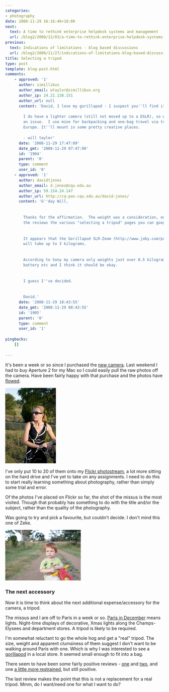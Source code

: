 ```yaml
---
categories:
- photography
date: 2008-11-29 16:16:46+10:00
next:
  text: A time to rethink enterprise helpdesk systems and management
  url: /blog2/2008/12/03/a-time-to-rethink-enterprise-helpdesk-systems-and-management/
previous:
  text: Indications of limitations - blog based discussions
  url: /blog2/2008/11/27/indications-of-limitations-blog-based-discussions/
title: Selecting a tripod
type: post
template: blog-post.html
comments:
    - approved: '1'
      author: simillibus
      author_email: wtaylor@simillibus.org
      author_ip: 24.21.138.151
      author_url: null
      content: 'David, I love my gorillapod - I suspect you''ll find it a good move.
    
        I do have a lighter camera (still not moved up to a DSLR), so weight might be
        an issue.  I use mine for backpacking and one-bag travel via trains in eastern
        Europe. It''ll mount in some pretty creative places.
    
        - will taylor'
      date: '2008-11-29 17:47:09'
      date_gmt: '2008-11-29 07:47:09'
      id: '1904'
      parent: '0'
      type: comment
      user_id: '0'
    - approved: '1'
      author: davidtjones
      author_email: d.jones@cqu.edu.au
      author_ip: 59.154.24.147
      author_url: http://cq-pan.cqu.edu.au/david-jones/
      content: 'G''day Will,
    
    
        Thanks for the affirmation.  The weight was a consideration, one mentioned in
        the reviews the various "selecting a tripod" pages you can google.
    
    
        It appears that the Gorillapod SLR-Zoom (http://www.joby.com/products/gorillapod/slrzoom/)
        will take up to 3 kilograms.
    
    
        According to Sony my camera only weights just over 0.5 kilograms.  Add the lens,
        battery etc and I think it should be okay.
    
    
        I guess I''ve decided.
    
    
        David.'
      date: '2008-11-29 18:43:55'
      date_gmt: '2008-11-29 08:43:55'
      id: '1905'
      parent: '0'
      type: comment
      user_id: '1'
    
pingbacks:
    []
    
---
```

It's been a week or so since I purchased the [new camera](/blog2/2008/11/21/starting-a-new-journey-and-hobby-photography/). Last weekend I had to buy Aperture 2 for my Mac so I could easily pull the raw photos off the camera. Have been fairly happy with that purchase and the photos have [flowed](/blog2/2008/11/21/first-photo/).

[![The Beautiful Wife](images/3049789388_7752103a2f_m.jpg)](http://www.flickr.com/photos/david_jones/3049789388/ "The Beautiful Wife by David T Jones, on Flickr")

I've only put 10 to 20 of them onto my [Flickr photostream](http://www.flickr.com/photos/david_jones/), a lot more sitting on the hard drive and I've yet to take on any assignments. I need to do this to start really learning something about photography, rather than simply some trial and error.

Of the photos I've placed on Flickr so far, the shot of the missus is the most visited. Though that probably has something to do with the title and/or the subject, rather than the quality of the photography.

Was going to try and pick a favourite, but couldn't decide. I don't mind this one of Zeke.

[![Reflective Rider](images/3049755360_839f2343fa_m.jpg)](http://www.flickr.com/photos/david_jones/3049755360/ "Reflective Rider by David T Jones, on Flickr")

### The next accessory

Now it is time to think about the next additional expense/accessory for the camera, a tripod.

The missus and I are off to Paris in a week or so. [Paris in December](http://goparis.about.com/od/planningyourtrip/a/ParisDecember.htm) means lights. Night-time displays of decorative, Xmas lights along the Champs-Elysees and department stores. A tripod is likely to be required.

I'm somewhat reluctant to go the whole hog and get a "real" tripod. The size, weight and apparent clumsiness of them suggest I don't want to be walking around Paris with one. Which is why I was interested to see a [gorillapod](http://www.joby.com/products/gorillapod/) in a local store. It seemed small enough to fit into a bag.

There seem to have been some fairly positive reviews - [one](https://sharedreviews.com/review/review_view/21410-photography-equipment-joby-gorillapod-joby-gorillapod) and [two](http://www.backpackgeartest.org/reviews/Cameras/Photography%20Accessories/Joby%20Gorilla%20Pod/Test%20Report%20by%20Pamela%20Wyant/), and one [a little more restrained](http://www.shadowsandlight.ca/reviews/review-of-joby-gorillapod-slr-zoom/), but still positive.

The last review makes the point that this is not a replacement for a real tripod. Mmm, do I want/need one for what I want to do?